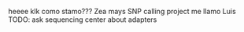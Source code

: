 heeee
klk
como stamo???
Zea mays SNP calling project
me llamo Luis
TODO: ask sequencing center about adapters
